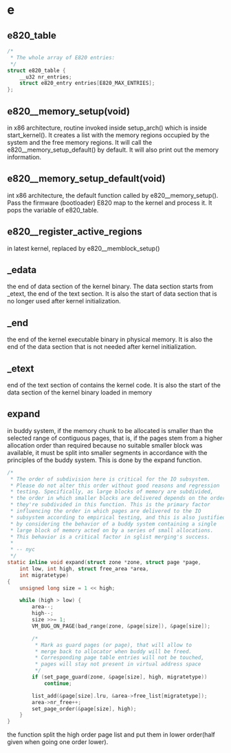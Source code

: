 # e

## e820_table

```c
/*
 * The whole array of E820 entries:
 */
struct e820_table {
	__u32 nr_entries;
	struct e820_entry entries[E820_MAX_ENTRIES];
};
```

## e820__memory_setup(void)
in x86 architecture, routine invoked inside setup_arch() which is inside start_kernel(). It creates a list with the memory regions occupied by the system and the free memory regions. It will call the e820__memory_setup_default() by default. It will also print out the memory information.

## e820__memory_setup_default(void)
int x86 architecture, the default function called by e820__memory_setup(). Pass the firmware (bootloader) E820 map to the kernel and process it. It pops the variable of e820_table.

## e820__register_active_regions
in latest kernel, replaced by e820__memblock_setup()

## _edata
the end of data section of the kernel binary. The data section starts from _etext, the end of the text section. It is also the start of data section that is no longer used after kernel initialization.

## _end
the end of the kernel executable binary in physical memory. It is also the end of the data section that is not needed after kernel initialization.

## _etext
end of the text section of contains the kernel code. It is also the start of the data section of the kernel binary loaded in memory

## expand
in buddy system, if the memory chunk to be allocated is smaller than the selected range of contiguous pages, that is, if the pages stem from a higher allocation order than required because no suitable smaller block was available, it must be split into smaller segments in accordance with the principles of the buddy system. This is done by the expand function.

```c
/*
 * The order of subdivision here is critical for the IO subsystem.
 * Please do not alter this order without good reasons and regression
 * testing. Specifically, as large blocks of memory are subdivided,
 * the order in which smaller blocks are delivered depends on the order
 * they're subdivided in this function. This is the primary factor
 * influencing the order in which pages are delivered to the IO
 * subsystem according to empirical testing, and this is also justified
 * by considering the behavior of a buddy system containing a single
 * large block of memory acted on by a series of small allocations.
 * This behavior is a critical factor in sglist merging's success.
 *
 * -- nyc
 */
static inline void expand(struct zone *zone, struct page *page,
	int low, int high, struct free_area *area,
	int migratetype)
{
	unsigned long size = 1 << high;

	while (high > low) {
		area--;
		high--;
		size >>= 1;
		VM_BUG_ON_PAGE(bad_range(zone, &page[size]), &page[size]);

		/*
		 * Mark as guard pages (or page), that will allow to
		 * merge back to allocator when buddy will be freed.
		 * Corresponding page table entries will not be touched,
		 * pages will stay not present in virtual address space
		 */
		if (set_page_guard(zone, &page[size], high, migratetype))
			continue;

		list_add(&page[size].lru, &area->free_list[migratetype]);
		area->nr_free++;
		set_page_order(&page[size], high);
	}
}
```

the function split the high order page list and put them in lower order(half given when going one order lower).